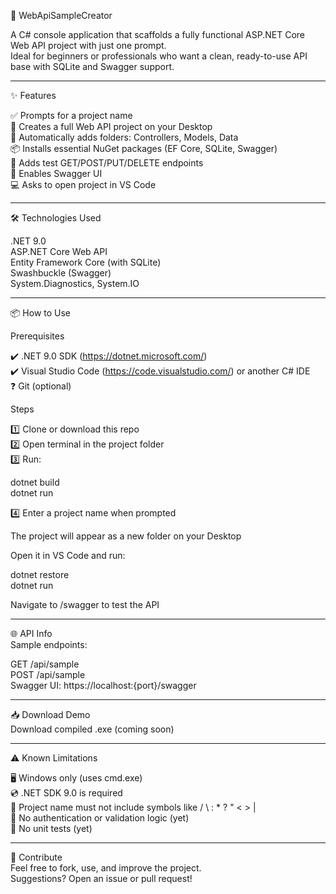 🚀 WebApiSampleCreator

A C# console application that scaffolds a fully functional ASP.NET Core Web API project with just one prompt.  
Ideal for beginners or professionals who want a clean, ready-to-use API base with SQLite and Swagger support.

---

✨ Features

✅ Prompts for a project name  
📁 Creates a full Web API project on your Desktop  
📂 Automatically adds folders: Controllers, Models, Data  
📦 Installs essential NuGet packages (EF Core, SQLite, Swagger)  
🔧 Adds test GET/POST/PUT/DELETE endpoints  
📄 Enables Swagger UI  
💻 Asks to open project in VS Code

---

🛠 Technologies Used

.NET 9.0  
ASP.NET Core Web API  
Entity Framework Core (with SQLite)  
Swashbuckle (Swagger)  
System.Diagnostics, System.IO

---

📦 How to Use

Prerequisites

✔️ .NET 9.0 SDK  (https://dotnet.microsoft.com/)  
✔️ Visual Studio Code (https://code.visualstudio.com/) or another C# IDE  
❓ Git (optional)

Steps

1️⃣ Clone or download this repo  
2️⃣ Open terminal in the project folder  
3️⃣ Run:

   dotnet build  
   dotnet run

4️⃣ Enter a project name when prompted

The project will appear as a new folder on your Desktop

Open it in VS Code and run:

   dotnet restore  
   dotnet run

Navigate to /swagger to test the API

---

🌐 API Info  
Sample endpoints:

GET /api/sample  
POST /api/sample  
Swagger UI: https://localhost:{port}/swagger

---

📥 Download Demo  
Download compiled .exe (coming soon)

---

⚠️ Known Limitations

🖥️ Windows only (uses cmd.exe)  
💿 .NET SDK 9.0 is required  
🚫 Project name must not include symbols like / \ : * ? " < > |  
🔐 No authentication or validation logic (yet)  
🧪 No unit tests (yet)

---

🤝 Contribute  
Feel free to fork, use, and improve the project.  
Suggestions? Open an issue or pull request!
